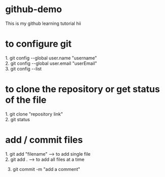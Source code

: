 # github-demo
This is my github learning tutorial
hii
<h1> to configure git </h1>
1. git config --global user.name "username" <br>
2. git config --global user.email "userEmail"
<br>
3. git config --list


<h1> to clone the repository or get status of the file</h1>
1. git clone "repository link" <br>
2. git status

<h1> add / commit files</h1>
1. git add "filename"       --> to add single file <br>
2. git add .                --> to add all files at a time

3. git commit -m "add a comment"
